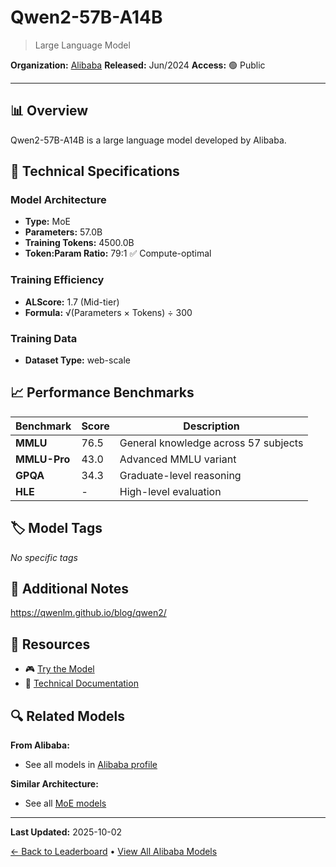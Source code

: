 # Qwen2-57B-A14B

> Large Language Model

**Organization:** [Alibaba](../../labs/alibaba.md)
**Released:** Jun/2024
**Access:** 🟢 Public

---

## 📊 Overview

Qwen2-57B-A14B is a large language model developed by Alibaba.

## 🔧 Technical Specifications

### Model Architecture
- **Type:** MoE
- **Parameters:** 57.0B
- **Training Tokens:** 4500.0B
- **Token:Param Ratio:** 79:1 ✅ Compute-optimal

### Training Efficiency
- **ALScore:** 1.7 (Mid-tier)
- **Formula:** √(Parameters × Tokens) ÷ 300

### Training Data
- **Dataset Type:** web-scale

## 📈 Performance Benchmarks

| Benchmark | Score | Description |
|-----------|-------|-------------|
| **MMLU** | 76.5 | General knowledge across 57 subjects |
| **MMLU-Pro** | 43.0 | Advanced MMLU variant |
| **GPQA** | 34.3 | Graduate-level reasoning |
| **HLE** | - | High-level evaluation |

## 🏷️ Model Tags

_No specific tags_

## 📝 Additional Notes

https://qwenlm.github.io/blog/qwen2/

## 🔗 Resources

- 🎮 [Try the Model](https://github.com/QwenLM/Qwen2?tab=readme-ov-file)
- 📄 [Technical Documentation](https://arxiv.org/abs/2407.10671)

## 🔍 Related Models

**From Alibaba:**
- See all models in [Alibaba profile](../../labs/alibaba.md)

**Similar Architecture:**
- See all [MoE models](../../architectures/moe.md)

---

**Last Updated:** 2025-10-02

[← Back to Leaderboard](../../README.md) • [View All Alibaba Models](../../labs/alibaba.md)
